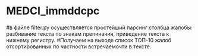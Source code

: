 # MEDCI_immddcpc
#в файле filter.py осуществляется простейший парсинг столбца жалобы: разбивание текста по знакам препинания, приведение текста к нижнему регистру.
#Получаем на выходе список ТОП-10 жалоб отсортированных по частности встречаемочти в тексте.
